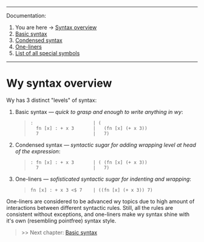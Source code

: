 
---
Documentation:
1. You are here -> [Syntax overview](https://github.com/rmnavr/wy/blob/main/docs/01_Overview.md)
2. [Basic syntax](https://github.com/rmnavr/wy/blob/main/docs/02_Basic.md) 
3. [Condensed syntax](https://github.com/rmnavr/wy/blob/main/docs/03_Condensed.md)
4. [One-liners](https://github.com/rmnavr/wy/blob/main/docs/04_One_liners.md) 
5. [List of all special symbols](https://github.com/rmnavr/wy/blob/main/docs/05_Symbols.md)
---

# Wy syntax overview

Wy has 3 distinct "levels" of syntax:

1. Basic syntax *— quick to grasp and enough to write anything in wy*:
   > ```hy
   > :						| (
   >   fn [x] : + x 3		|   (fn [x] (+ x 3))
   >   7					|   7)
   > ```

2. Condensed syntax *— syntactic sugar for adding wrapping level at head of the expression*:
   > ```hy
   > : fn [x] : + x 3		| ( (fn [x] (+ x 3))	
   >   7                	|   7)
   > ```

3. One-liners *— sofisticated syntactic sugar for indenting and wrapping*:
   > ```hy
   > fn [x] : + x 3 <$ 7    | ((fn [x] (+ x 3)) 7)
   > ```

One-liners are considered to be advanced wy topics due to high amount of interactions
between different syntactic rules. Still, all the rules are consistent without exceptions,
and one-liners make wy syntax shine with it's own (resembling pointfree) syntax style.

> \>\> Next chapter: [Basic syntax](https://github.com/rmnavr/wy/blob/main/docs/02_Basic.md) 
